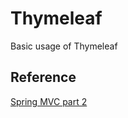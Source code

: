 # Thymeleaf
Basic usage of Thymeleaf

## Reference
[Spring MVC part 2](https://www.inflearn.com/course/%EC%8A%A4%ED%94%84%EB%A7%81-mvc-2)